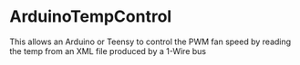 # ArduinoTempControl
This allows an Arduino or Teensy to control the PWM fan speed by reading the temp from an XML file produced by a 1-Wire bus
